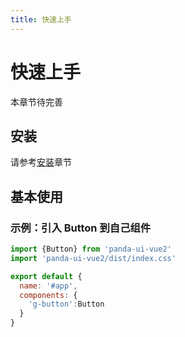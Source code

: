 ```yaml
---
title: 快速上手
---
```

# 快速上手
本章节待完善

## 安装
请参考[安装](../install/README.md)章节

## 基本使用
### 示例：引入 Button 到自己组件
``` js
import {Button} from 'panda-ui-vue2'
import 'panda-ui-vue2/dist/index.css'

export default {
  name: '#app',
  components: {
    'g-button':Button
  }
}
```

